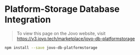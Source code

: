 # Platform-Storage Database Integration

> To view this page on the Jovo website, visit https://v3.jovo.tech/marketplace/jovo-db-platformstorage

```sh
npm install --save jovo-db-platformstorage
```

